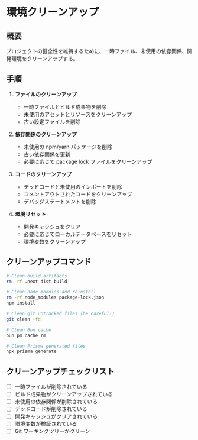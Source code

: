 # 環境クリーンアップ

## 概要

プロジェクトの健全性を維持するために、一時ファイル、未使用の依存関係、開発環境をクリーンアップする。

## 手順

1. **ファイルのクリーンアップ**
   - 一時ファイルとビルド成果物を削除
   - 未使用のアセットとリソースをクリーンアップ
   - 古い設定ファイルを削除

2. **依存関係のクリーンアップ**
   - 未使用の npm/yarn パッケージを削除
   - 古い依存関係を更新
   - 必要に応じて package lock ファイルをクリーンアップ

3. **コードのクリーンアップ**
   - デッドコードと未使用のインポートを削除
   - コメントアウトされたコードをクリーンアップ
   - デバッグステートメントを削除

4. **環境リセット**
   - 開発キャッシュをクリア
   - 必要に応じてローカルデータベースをリセット
   - 環境変数をクリーンアップ

## クリーンアップコマンド

```bash
# Clean build artifacts
rm -rf .next dist build

# Clean node modules and reinstall
rm -rf node_modules package-lock.json
npm install

# Clean git untracked files (be careful!)
git clean -fd

# Clean Bun cache
bun pm cache rm

# Clean Prisma generated files
npx prisma generate
```

## クリーンアップチェックリスト

- [ ] 一時ファイルが削除されている
- [ ] ビルド成果物がクリーンアップされている
- [ ] 未使用の依存関係が削除されている
- [ ] デッドコードが削除されている
- [ ] 開発キャッシュがクリアされている
- [ ] 環境変数が検証されている
- [ ] Git ワーキングツリーがクリーン
